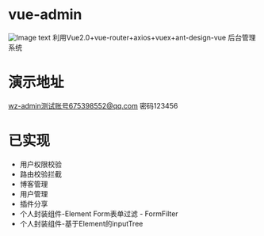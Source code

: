 # vue-admin
![Image text](https://github.com/weizhanzhan/vue-admin/blob/master/static/index.png)
利用Vue2.0+vue-router+axios+vuex+ant-design-vue 后台管理系统
# 演示地址
<a href="http://111.231.59.56/blog-admin/index.html">wz-admin</a>测试账号675398552@qq.com 密码123456

# 已实现
<ul>
    <li>用户权限校验</li>
    <li>路由校验拦截</li>
    <li>博客管理</li>
    <li>用户管理</li>
    <li>插件分享</li>
    <li>个人封装组件-Element Form表单过滤 - FormFilter</li>
    <li>个人封装组件-基于Element的inputTree</li>
</ul>
